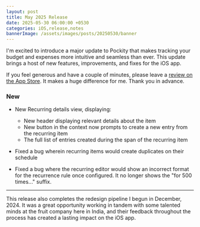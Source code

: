 ```yaml
---
layout: post
title: May 2025 Release
date: 2025-05-30 06:00:00 +0530
categories: iOS,release,notes
bannerImage: /assets/images/posts/20250530/banner
---
```


I'm excited to introduce a major update to Pockity that makes tracking your budget and expenses more intuitive and seamless than ever. This update brings a host of new features, improvements, and fixes for the iOS app.

If you feel generous and have a couple of minutes, please leave a [review on the App Store](https://apps.apple.com/app/id1475098830?action=write-review). It makes a huge difference for me. Thank you in advance.

### New 

- New Recurring details view, displaying:
  - New header displaying relevant details about the item
  - New button in the context now prompts to create a new entry from the recurring item 
  - The full list of entries created during the span of the recurring item

- Fixed a bug wherein recurring items would create duplicates on their schedule

- Fixed a bug where the recurring editor would show an incorrect format for the recurrence rule once configured. It no longer shows the "for 500 times..." suffix.

---

This release also completes the redesign pipeline I begun in December, 2024. It was a great opportunity working in tandem with some talented minds at the fruit company here in India, and their feedback throughout the process has created a lasting impact on the iOS app.  